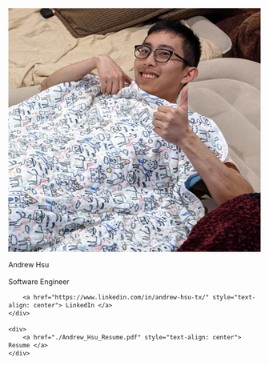 <!DOCTYPE html>
<html>
    <head>
    <link rel="stylesheet" type="text/css" href="index.css">
        <img src="./andrewblanket.png" 
        alt="Andrew in a blanket" 
        >
    </head>
<p>
    Andrew Hsu
    <br></br>
    Software Engineer
</p>
    <div>

        <a href="https://www.linkedin.com/in/andrew-hsu-tx/" style="text-align: center"> LinkedIn </a>
    </div>

    <div>
        <a href="./Andrew_Hsu_Resume.pdf" style="text-align: center"> Resume </a>
    </div>
</html>
